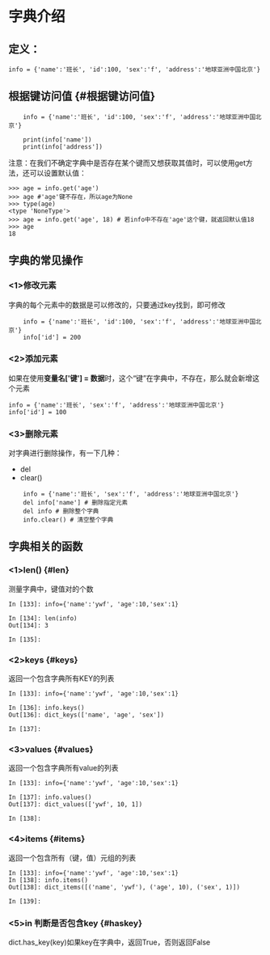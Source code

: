 # 字典介绍

## 定义：

```
info = {'name':'班长', 'id':100, 'sex':'f', 'address':'地球亚洲中国北京'}
```

## 根据键访问值 {#根据键访问值}

```
    info = {'name':'班长', 'id':100, 'sex':'f', 'address':'地球亚洲中国北京'}

    print(info['name'])
    print(info['address'])
```

注意：在我们不确定字典中是否存在某个键而又想获取其值时，可以使用get方法，还可以设置默认值：

```
>>> age = info.get('age')
>>> age #'age'键不存在，所以age为None
>>> type(age)
<type 'NoneType'>
>>> age = info.get('age', 18) # 若info中不存在'age'这个键，就返回默认值18
>>> age
18
```

## 字典的常见操作

### &lt;1&gt;修改元素

字典的每个元素中的数据是可以修改的，只要通过key找到，即可修改

```
    info = {'name':'班长', 'id':100, 'sex':'f', 'address':'地球亚洲中国北京'}
    info['id'] = 200
```

### &lt;2&gt;添加元素

如果在使用**变量名\['键'\] = 数据**时，这个“键”在字典中，不存在，那么就会新增这个元素

```
info = {'name':'班长', 'sex':'f', 'address':'地球亚洲中国北京'}
info['id'] = 100
```

### &lt;3&gt;删除元素

对字典进行删除操作，有一下几种：

* del
* clear\(\)

```
    info = {'name':'班长', 'sex':'f', 'address':'地球亚洲中国北京'}
    del info['name'] # 删除指定元素
    del info # 删除整个字典
    info.clear() # 清空整个字典
```

## 

## 字典相关的函数

### &lt;1&gt;len\(\) {#len}

测量字典中，键值对的个数

```
In [133]: info={'name':'ywf', 'age':10,'sex':1}

In [134]: len(info)
Out[134]: 3

In [135]:
```

### &lt;2&gt;keys {#keys}

返回一个包含字典所有KEY的列表

```
In [133]: info={'name':'ywf', 'age':10,'sex':1}

In [136]: info.keys()
Out[136]: dict_keys(['name', 'age', 'sex'])

In [137]:
```

### &lt;3&gt;values {#values}

返回一个包含字典所有value的列表

```
In [133]: info={'name':'ywf', 'age':10,'sex':1}

In [137]: info.values()
Out[137]: dict_values(['ywf', 10, 1])

In [138]:
```

### &lt;4&gt;items {#items}

返回一个包含所有（键，值）元组的列表

```
In [133]: info={'name':'ywf', 'age':10,'sex':1}
In [138]: info.items()
Out[138]: dict_items([('name', 'ywf'), ('age', 10), ('sex', 1)])

In [139]:
```

### &lt;5&gt;in 判断是否包含key {#haskey}

dict.has\_key\(key\)如果key在字典中，返回True，否则返回False

```

```



